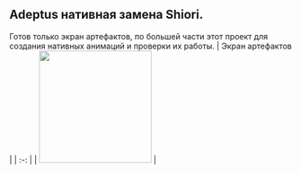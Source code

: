 Adeptus нативная замена Shiori. 
-----------
Готов только экран артефактов, по большей части этот проект для создания нативных анимаций и проверки их работы.
| Экран артефактов  |
| :-: |
| <img src="https://github.com/user-attachments/assets/ecea29b3-128a-4b80-8d88-34430754e2fb" width="200"/> |
